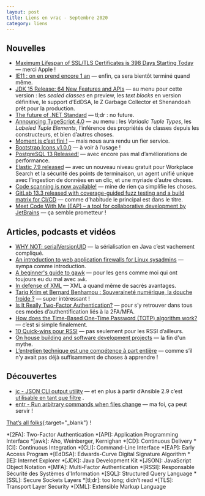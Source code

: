 ```yaml
---
layout: post
title: Liens en vrac - Septembre 2020
category: liens
---
```


## Nouvelles

- [Maximum Lifespan of SSL/TLS Certificates is 398 Days Starting Today](https://thehackernews.com/2020/09/ssl-tls-certificate-validity-398.html)
  — merci Apple !
- [IE11 : on en prend encore 1 an](https://www.programmez.com/actualites/ie11-en-prend-encore-1-30804)
  — enfin, ça sera bientôt terminé quand même.
- [JDK 15 Release: 64 New Features and APIs](https://www.azul.com/jdk-15-release-64-new-features-and-apis/)
  — au menu pour cette version : les _sealed classes_ en preview, les _text blocks_ en version définitive, le support
  d’EdDSA, le Z Garbage Collector et Shenandoah prêt pour la production.
- [The future of .NET Standard](https://devblogs.microsoft.com/dotnet/the-future-of-net-standard/)
  — tl;dr : no future.
- [Announcing TypeScript 4.0](https://devblogs.microsoft.com/typescript/announcing-typescript-4-0/)
  — au menu : les _Variadic Tuple Types_, les _Labeled Tuple Elements_, l’inférence des propriétés de classes depuis les
  constructeurs, et bien d’autres choses.
- [Moment.js c’est fini !](https://brunoacademie.netlify.app/posts/news/momentjs-fini/)
  — mais nous aura rendu un fier service.
- [Bootstrap Icons v1.0.0](https://blog.getbootstrap.com/2020/08/28/bootstrap-icons-stable/)
  — à voir à l’usage !
- [PostgreSQL 13 Released!](https://www.postgresql.org/about/news/postgresql-13-released-2077/)
  — avec encore pas mal d’améliorations de performance.
- [Elastic 7.9 released](https://www.elastic.co/blog/whats-new-in-elastic-7-9-0-free-workplace-search-engine-endpoint-security)
  — avec un nouveau niveau gratuit pour Workplace Search et la sécurité des points de terminaison, un agent unifié
  unique avec l’ingestion de données en un clic, et une myriade d’autre choses.
- [Code scanning is now available!](https://github.blog/2020-09-30-code-scanning-is-now-available/)
  — mine de rien ça simplifie les choses.
- [GitLab 13.3 released with coverage-guided fuzz testing and a build matrix for CI/CD](https://about.gitlab.com/releases/2020/08/22/gitlab-13-3-released/)
  — comme d’habitude le principal est dans le titre.
- [Meet Code With Me (EAP) – a tool for collaborative development by JetBrains](https://blog.jetbrains.com/blog/2020/09/28/code-with-me-eap/)
  — ça semble prometteur !

## Articles, podcasts et vidéos

- [WHY NOT: serialVersionUID](https://github.com/rzwitserloot/lombok/wiki/WHY-NOT:-serialVersionUID)
  — la sérialisation en Java c’est vachement compliqué.
- [An introduction to web application firewalls for Linux sysadmins](https://www.redhat.com/sysadmin/introducing-wafs)
  — sympa comme introduction.
- [A beginner's guide to gawk](https://www.redhat.com/sysadmin/beginners-guide-gawk)
  — pour les gens comme moi qui ont toujours eu du mal avec `awk`.
- [In defense of XML](https://blog.frankel.ch/defense-xml/)
  — XML a quand même de sacrés avantages.
- [Tariq Krim et Bernard Benhamou : Souveraineté numérique, la douche froide ?](https://www.thinkerview.com/tariq-krim-et-bernard-benhamou-souverainete-numerique-la-douche-froide/)
  — super intéressant !
- [Is It Really Two-Factor Authentication?](https://techblog.bozho.net/is-it-really-two-factor-authentication/)
  — pour s’y retrouver dans tous ces modes d’authentification liés à la 2FA/MFA.
- [How does the Time-Based One-Time Password (TOTP) algorithm work?](https://digitalbunker.dev/2020/08/27/how-do-time-based-one-time-password-totp-services-work/)
  — c’est si simple finalement.
- [10 Quick-wins pour RSSI](https://goupilland.net/articles/quickwins-rssi/)
  — pas seulement pour les RSSI d’ailleurs.
- [On house building and software development projects](https://blog.frankel.ch/on-house-building-software-development-projects/)
  — la fin d'un mythe.
- [L’entretien technique est une compétence à part entière](https://www.jesuisundev.com/entretien-technique/)
  — comme s’il n’y avait pas déjà suffisamment de choses à apprendre !

## Découvertes

- [jc - JSON CLI output utility](https://blog.kellybrazil.com/2019/11/26/bringing-the-unix-philosophy-to-the-21st-century/)
  — et en plus à partir d’Ansible 2.9
  c’est [utilisable en tant que filtre](https://blog.kellybrazil.com/2020/08/30/parsing-command-output-in-ansible-with-jc/)
  .
- [entr - Run arbitrary commands when files change](http://eradman.com/entrproject/)
  — ma foi, ça peut servir !

[That’s all folks](https://www.youtube.com/watch?v=HuS5NuXRb5Y "The Beatles - Eleanor Rigby"){:target="_blank"} !

<!-- prettier-ignore-start -->
*[2FA]: Two-Factor Authentication
*[API]: Application Programming Interface
*[awk]: Aho, Weinberger, Kernighan
*[CD]: Continuous Delivery
*[CI]: Continuous Integration
*[CLI]: Command-Line Interface
*[EAP]: Early Access Program
*[EdDSA]: Edwards-Curve Digital Signature Algorithm
*[IE]: Internet Explorer
*[JDK]: Java Development Kit
*[JSON]: JavaScript Object Notation
*[MFA]: Multi-Factor Authentication
*[RSSI]: Responsable Sécurité des Systèmes d'Information
*[SQL]: Structured Query Language
*[SSL]: Secure Sockets Layers
*[tl;dr]: too long; didn’t read
*[TLS]: Transport Layer Security
*[XML]: Extensible Markup Language
<!-- prettier-ignore-end -->
